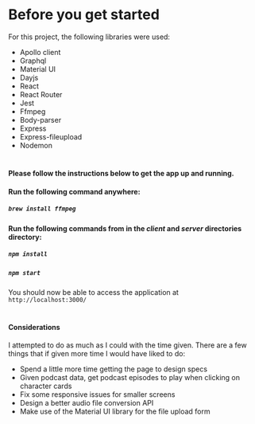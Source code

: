 # Before you get started 

For this project, the following libraries were used:
* Apollo client
* Graphql
* Material UI 
* Dayjs
* React
* React Router
* Jest
* Ffmpeg
* Body-parser
* Express
* Express-fileupload
* Nodemon

#

<b>Please follow the instructions below to get the app up and running.</b>

#### Run the following command anywhere:
##### `brew install ffmpeg`

#### Run the following commands from in the <i>client</i> and <i>server</i> directories directory:
##### `npm install`
##### `npm start`
You should now be able to access the application at `http://localhost:3000/`

#

#### Considerations
I attempted to do as much as I could with the time given. There are a few things that if given more time I would have liked to do:

* Spend a little more time getting the page to design specs 
* Given podcast data, get podcast episodes to play when clicking on character cards 
* Fix some responsive issues for smaller screens 
* Design a better audio file conversion API
* Make use of the Material UI library for the file upload form